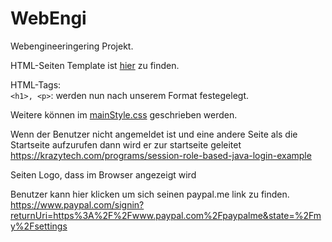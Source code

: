 # WebEngi
Webengineeringering Projekt.

HTML-Seiten Template ist [hier](https://drive.google.com/open?id=1PTkCf3i9p3bzFNmyp0F0ktbEupu14NpVdz1C-fV4Zbg) zu finden.  


HTML-Tags:  
`<h1>, <p>`: werden nun nach unserem Format festegelegt.  

Weitere können im [mainStyle.css](webContent/mainStyle.css) geschrieben werden.


Wenn der Benutzer nicht angemeldet ist und eine andere Seite als die Startseite aufzurufen dann wird er zur startseite geleitet
https://krazytech.com/programs/session-role-based-java-login-example


Seiten Logo, dass im Browser angezeigt wird
<link rel="shortcut icon" href="your_image_path_and_name.ico"/>


Benutzer kann hier klicken um sich seinen paypal.me link zu finden.
https://www.paypal.com/signin?returnUri=https%3A%2F%2Fwww.paypal.com%2Fpaypalme&state=%2Fmy%2Fsettings
